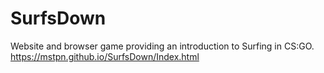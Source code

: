 # SurfsDown
Website and browser game providing an introduction to Surfing in CS:GO. <br>
https://mstpn.github.io/SurfsDown/Index.html
